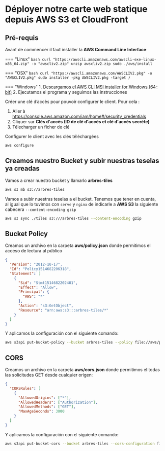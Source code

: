 # Déployer notre carte web statique depuis AWS S3 et CloudFront

## Pré-requis

Avant de commencer il faut installer la **AWS Command Line Interface**

=== "Linux"
    ```bash
    curl "https://awscli.amazonaws.com/awscli-exe-linux-x86_64.zip" -o "awscliv2.zip"
    unzip awscliv2.zip
    sudo ./aws/install
    ```

=== "OSX"
    ```bash
    curl "https://awscli.amazonaws.com/AWSCLIV2.pkg" -o "AWSCLIV2.pkg"
    sudo installer -pkg AWSCLIV2.pkg -target /
    ```

=== "Windows"
    1. [Descargamos el AWS CLI MSI installer for Windows (64-bit)][1]
    2. Ejecutamos el programa y seguimos las instrucciones

Créer une clé d’accès pour pouvoir configurer le client. Pour cela : 

1. Aller à <https://console.aws.amazon.com/iam/home#/security_credentials>
2. Cliquer sur **Clés d'accès (ID de clé d'accès et clé d'accès secrète)**
3. Télecharger un ficher de clé

Configurer le client avec les clés téléchargées 

```bash
aws configure
```

## Creamos nuestro Bucket y subir nuestras teselas ya creadas

Vamos a crear nuestro bucket y llamarlo **arbres-tiles**

```sh
aws s3 mb s3://arbres-tiles
```

Vamos a subir nuestras teselas a el bucket. Tenemos que tener en cuenta, al 
igual que lo tuvimos con `serve` y `nginx` de indicarle a **AWS S3** la siguiente cabecera
`--content-encoding gzip` 

```sh
aws s3 sync ./tiles s3:///arbres-tiles --content-encoding gzip
```

## Bucket Policy

Creamos un archivo en la carpeta **aws/policy.json** donde permitimos el acceso de
lectura al público

```json
{
  "Version": "2012-10-17",
  "Id": "Policy1514682206318",
  "Statement": [
    {
      "Sid": "Stmt1514682202401",
      "Effect": "Allow",
      "Principal": {
        "AWS": "*"
      },
      "Action": "s3:GetObject",
      "Resource": "arn:aws:s3:::arbres-tiles/*"
    }
  ]
}
```

Y aplicamos la configuración con el siguiente comando:

```sh
aws s3api put-bucket-policy --bucket arbres-tiles --policy file://aws/policy.json 
```

## CORS

Creamos un archivo en la carpeta **aws/cors.json** donde permitimos el todas las 
solicitudes GET desde cualquier origen:

```json
{
  "CORSRules": [
    {
      "AllowedOrigins": ["*"],
      "AllowedHeaders": ["Authorization"],
      "AllowedMethods": ["GET"],
      "MaxAgeSeconds": 3000
    }
  ]
}
```

Y aplicamos la configuración con el siguiente comando:

```sh
aws s3api put-bucket-cors --bucket arbres-tiles --cors-configuration file://aws/cors.json
```

[1]: https://awscli.amazonaws.com/AWSCLIV2.msi